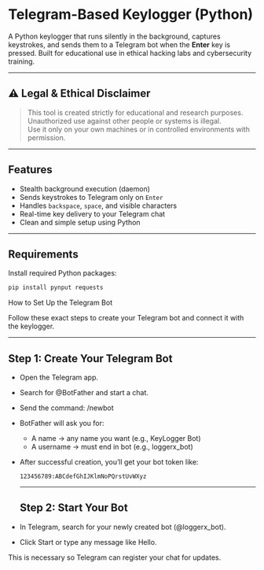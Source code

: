 # Telegram-Based Keylogger (Python)

A Python keylogger that runs silently in the background, captures keystrokes, and sends them to a Telegram bot when the **Enter** key is pressed. Built for educational use in ethical hacking labs and cybersecurity training.

---

## ⚠️ Legal & Ethical Disclaimer

> This tool is created strictly for educational and research purposes.  
> Unauthorized use against other people or systems is illegal.  
> Use it only on your own machines or in controlled environments with permission.

---

## Features

- Stealth background execution (daemon)
- Sends keystrokes to Telegram only on `Enter`
- Handles `backspace`, `space`, and visible characters
- Real-time key delivery to your Telegram chat
- Clean and simple setup using Python

---

## Requirements

Install required Python packages:

```bash
pip install pynput requests
```

How to Set Up the Telegram Bot

Follow these exact steps to create your Telegram bot and connect it with the keylogger.

---

## Step 1: Create Your Telegram Bot

- Open the Telegram app.
- Search for @BotFather and start a chat.
- Send the command:
  /newbot
- BotFather will ask you for:
    - A name → any name you want (e.g., KeyLogger Bot)
    - A username → must end in bot (e.g., loggerx_bot)
- After successful creation, you’ll get your bot token like:
  ```
  123456789:ABCdefGhIJKlmNoPQrstUvWXyz
  ```

  ---

  ## Step 2: Start Your Bot

- In Telegram, search for your newly created bot (@loggerx_bot).
- Click Start or type any message like Hello.

This is necessary so Telegram can register your chat for updates.



